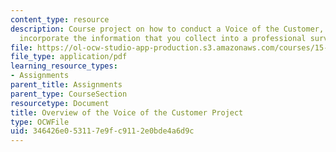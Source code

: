 ```yaml
---
content_type: resource
description: Course project on how to conduct a Voice of the Customer, and how to
  incorporate the information that you collect into a professional survey.
file: https://ol-ocw-studio-app-production.s3.amazonaws.com/courses/15-821-listening-to-the-customer-fall-2002/346426e053117e9fc9112e0bde4a6d9c_assignment_12.pdf
file_type: application/pdf
learning_resource_types:
- Assignments
parent_title: Assignments
parent_type: CourseSection
resourcetype: Document
title: Overview of the Voice of the Customer Project
type: OCWFile
uid: 346426e0-5311-7e9f-c911-2e0bde4a6d9c
---
```

